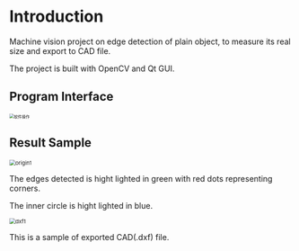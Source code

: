 # Introduction

Machine vision project on edge detection of plain object, to measure its real size and export to CAD file.

The project is built with OpenCV and Qt GUI. 

## Program Interface

<img src="https://github.com/YuxLiu/EdgeDetect/blob/master/assets/软件操作.PNG" alt="软件操作" style="zoom:50%;" />

## Result Sample

<img src="https://github.com/YuxLiu/EdgeDetect/assets/origin1.png" alt="origin1" style="zoom:67%;" />

The edges detected is hight lighted in green with red dots representing corners. 

The inner circle is hight lighted in blue.

<img src="https://github.com/YuxLiu/EdgeDetect/assets/dxf1.png" alt="dxf1" style="zoom: 67%;" />

This is a sample of  exported CAD(.dxf) file.

